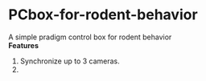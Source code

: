 # PCbox-for-rodent-behavior
  A simple pradigm control box for rodent behavior<BR>
  **Features**
  1. Synchronize up to 3 cameras.
  2. 
